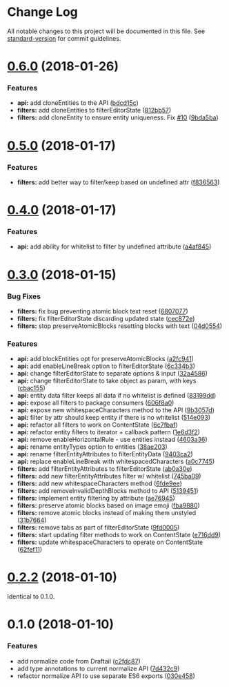 # Change Log

All notable changes to this project will be documented in this file. See [standard-version](https://github.com/conventional-changelog/standard-version) for commit guidelines.

<a name="0.6.0"></a>

# [0.6.0](https://github.com/thibaudcolas/draftjs-filters/compare/v0.5.0...v0.6.0) (2018-01-26)

### Features

* **api:** add cloneEntities to the API ([bdcd15c](https://github.com/thibaudcolas/draftjs-filters/commit/bdcd15c))
* **filters:** add cloneEntities to filterEditorState ([812bb57](https://github.com/thibaudcolas/draftjs-filters/commit/812bb57))
* **filters:** add cloneEntity to ensure entity uniqueness. Fix [#10](https://github.com/thibaudcolas/draftjs-filters/issues/10) ([9bda5ba](https://github.com/thibaudcolas/draftjs-filters/commit/9bda5ba))

<a name="0.5.0"></a>

# [0.5.0](https://github.com/thibaudcolas/draftjs-filters/compare/v0.4.0...v0.5.0) (2018-01-17)

### Features

* **filters:** add better way to filter/keep based on undefined attr ([f836563](https://github.com/thibaudcolas/draftjs-filters/commit/f836563))

<a name="0.4.0"></a>

# [0.4.0](https://github.com/thibaudcolas/draftjs-filters/compare/v0.3.0...v0.4.0) (2018-01-17)

### Features

* **api:** add ability for whitelist to filter by undefined attribute ([a4af845](https://github.com/thibaudcolas/draftjs-filters/commit/a4af845))

<a name="0.3.0"></a>

# [0.3.0](https://github.com/thibaudcolas/draftjs-filters/compare/v0.2.2...v0.3.0) (2018-01-15)

### Bug Fixes

* **filters:** fix bug preventing atomic block text reset ([6807077](https://github.com/thibaudcolas/draftjs-filters/commit/6807077))
* **filters:** fix filterEditorState discarding updated state ([cec872e](https://github.com/thibaudcolas/draftjs-filters/commit/cec872e))
* **filters:** stop preserveAtomicBlocks resetting blocks with text ([04d0554](https://github.com/thibaudcolas/draftjs-filters/commit/04d0554))

### Features

* **api:** add blockEntities opt for preserveAtomicBlocks ([a2fc941](https://github.com/thibaudcolas/draftjs-filters/commit/a2fc941))
* **api:** add enableLineBreak option to filterEditorState ([6c334b3](https://github.com/thibaudcolas/draftjs-filters/commit/6c334b3))
* **api:** change filterEditorState to separate options & input ([32a4586](https://github.com/thibaudcolas/draftjs-filters/commit/32a4586))
* **api:** change filterEditorState to take object as param, with keys ([cbac155](https://github.com/thibaudcolas/draftjs-filters/commit/cbac155))
* **api:** entity data filter keeps all data if no whitelist is defined ([83199dd](https://github.com/thibaudcolas/draftjs-filters/commit/83199dd))
* **api:** expose all filters to package consumers ([606f8a0](https://github.com/thibaudcolas/draftjs-filters/commit/606f8a0))
* **api:** expose new whitespaceCharacters method to the API ([9b3057d](https://github.com/thibaudcolas/draftjs-filters/commit/9b3057d))
* **api:** filter by attr should keep entity if there is no whitelist ([514e093](https://github.com/thibaudcolas/draftjs-filters/commit/514e093))
* **api:** refactor all filters to work on ContentState ([6c7fbaf](https://github.com/thibaudcolas/draftjs-filters/commit/6c7fbaf))
* **api:** refactor entity filters to iterator + callback pattern ([1e6d3f2](https://github.com/thibaudcolas/draftjs-filters/commit/1e6d3f2))
* **api:** remove enableHorizontalRule - use entities instead ([4603a36](https://github.com/thibaudcolas/draftjs-filters/commit/4603a36))
* **api:** rename entityTypes option to entities ([38ae203](https://github.com/thibaudcolas/draftjs-filters/commit/38ae203))
* **api:** rename filterEntityAttributes to filterEntityData ([9403ca2](https://github.com/thibaudcolas/draftjs-filters/commit/9403ca2))
* **api:** replace enableLineBreak with whitespacedCharacters ([a0c7745](https://github.com/thibaudcolas/draftjs-filters/commit/a0c7745))
* **filters:** add filterEntityAttributes to filterEditorState ([ab0a30e](https://github.com/thibaudcolas/draftjs-filters/commit/ab0a30e))
* **filters:** add new filterEntityAttributes filter w/ whitelist ([745ba09](https://github.com/thibaudcolas/draftjs-filters/commit/745ba09))
* **filters:** add new whitespaceCharacters method ([6fde9ee](https://github.com/thibaudcolas/draftjs-filters/commit/6fde9ee))
* **filters:** add removeInvalidDepthBlocks method to API ([5139451](https://github.com/thibaudcolas/draftjs-filters/commit/5139451))
* **filters:** implement entity filtering by attribute ([ae76945](https://github.com/thibaudcolas/draftjs-filters/commit/ae76945))
* **filters:** preserve atomic blocks based on image emoji ([fba9880](https://github.com/thibaudcolas/draftjs-filters/commit/fba9880))
* **filters:** remove atomic blocks instead of making them unstyled ([31b7664](https://github.com/thibaudcolas/draftjs-filters/commit/31b7664))
* **filters:** remove tabs as part of filterEditorState ([9fd0005](https://github.com/thibaudcolas/draftjs-filters/commit/9fd0005))
* **filters:** start updating filter methods to work on ContentState ([e716dd9](https://github.com/thibaudcolas/draftjs-filters/commit/e716dd9))
* **filters:** update whitespaceCharacters to operate on ContentState ([62fef11](https://github.com/thibaudcolas/draftjs-filters/commit/62fef11))

<a name="0.2.2"></a>

# [0.2.2](https://github.com/thibaudcolas/draftjs-filters/compare/v0.1.0...v0.2.2) (2018-01-10)

Identical to 0.1.0.

<a name="0.1.0"></a>

# 0.1.0 (2018-01-10)

### Features

* add normalize code from Draftail ([c2fdc87](https://github.com/thibaudcolas/draftjs-filters/commit/c2fdc87))
* add type annotations to current normalize API ([7d432c9](https://github.com/thibaudcolas/draftjs-filters/commit/7d432c9))
* refactor normalize API to use separate ES6 exports ([030e458](https://github.com/thibaudcolas/draftjs-filters/commit/030e458))
